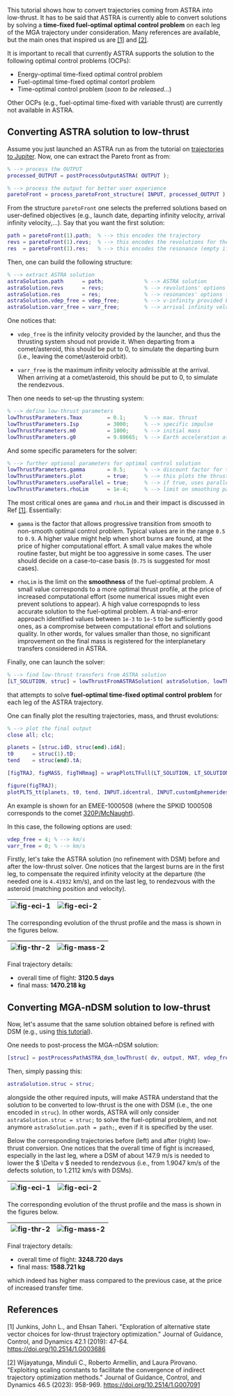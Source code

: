 This tutorial shows how to convert trajectories coming from ASTRA into low-thrust. It has to be said that ASTRA is currently able to convert solutions by solving a **time-fixed fuel-optimal optimal control problem** on each leg of the MGA trajectory under consideration. Many references are available, but the main ones that inspired us are [[1]](#1) and [[2]](#2).

It is important to recall that currently ASTRA supports the solution to the following optimal control problems (OCPs):

- Energy-optimal time-fixed optimal control problem
- Fuel-optimal time-fixed optimal contorl problem
- Time-optimal control problem (*soon to be released...*)

Other OCPs (e.g., fuel-optimal time-fixed with variable thrust) are currently not available in ASTRA. 

## Converting ASTRA solution to low-thrust

Assume you just launched an ASTRA run as from the tutorial on [trajectories to Jupiter](./trips_to_jupiter.md). Now, one can extract the Pareto front as from:

```matlab
% --> process the OUTPUT
processed_OUTPUT = postProcessOutputASTRA( OUTPUT );

% --> process the output for better user experience
paretoFront = process_paretoFront_structure( INPUT, processed_OUTPUT );
```

From the structure ```paretoFront``` one selects the preferred solutions based on user-defined objectives (e.g., launch date, departing infinity velocity, arrival infinity velocity,...). Say that you want the first solution:

```matlab
path = paretoFront(1).path;  % --> this encodes the trajectory
revs = paretoFront(1).revs;  % --> this encodes the revolutions for the Lambert solver
res  = paretoFront(1).res;   % --> this encodes the resonance (empty if no resonances are present)
```

Then, one can build the following structure:

```matlab
% --> extract ASTRA solution
astraSolution.path      = path;             % --> ASTRA solution
astraSolution.revs      = revs;             % --> revolutions' options from ASTRA solution
astraSolution.res       = res;              % --> resonances' options from ASTRA solution
astraSolution.vdep_free = vdep_free;        % --> v-infinity provided by launcher 'for free' [km/s]
astraSolution.varr_free = varr_free;        % --> arrival infinity velocity 'for free' [km/s]
```

One notices that:

- ```vdep_free``` is the infinity velocity provided by the launcher, and thus the thrusting system shoud not provide it. When departing from a comet/asteroid, this should be put to 0, to simulate the departing burn (i.e., leaving the comet/asteroid orbit).

- ```varr_free``` is the maximum infinity velocity admissible at the arrival. When arriving at a comet/asteroid, this should be put to 0, to simulate the rendezvous.

Then one needs to set-up the thrusting system:

```matlab
% --> define low-thrust parameters
lowThrustParameters.Tmax        = 0.1;      % --> max. thrust                       [N]
lowThrustParameters.Isp         = 3000;     % --> specific impulse                  [s]
lowThrustParameters.m0          = 1800;     % --> initial mass                      [kg]    
lowThrustParameters.g0          = 9.80665;  % --> Earth acceleration at sea level   [m/s]
```

And some specific parameters for the solver:

```matlab
% --> further optional parameters for optimal control solution
lowThrustParameters.gamma       = 0.5;      % --> discount factor for the smoothing parameter (default is 0.5)
lowThrustParameters.plot        = true;     % --> this plots the thrust evolution over time for different rho (default is false)
lowThrustParameters.useParallel = true;     % --> if true, uses parallel for fsolve (default is false)
lowThrustParameters.rhoLim      = 1e-4;     % --> limit on smoothing parameter (default is 1e-5)
```

The most critical ones are ```gamma``` and ```rhoLim``` and their impact is discussed in Ref [[1]](#1). Essentially:

- ```gamma``` is the factor that allows progressive transition from smooth to non-smooth optimal control problem. Typical values are in the range ```0.5``` to ```0.9```. A higher value might help when short burns are found, at the price of higher computational effort. A small value makes the whole routine faster, but might be too aggressive in some cases. The user should decide on a case-to-case basis (```0.75``` is suggested for most cases).

- ```rhoLim``` is the limit on the **smoothness** of the fuel-optimal problem. A small value corresponds to a more optimal thrust profile, at the price of increased computational effort (some numerical issues might even prevent solutions to appear). A high value correspopnds to less accurate solution to the fuel-optimal problem. A trial-and-error approach identified values between ```1e-3``` to ```1e-5``` to be sufficiently good ones, as a compromise between computational effort and solutions quality. In other words, for values smaller than those, no significant improvement on the final mass is registered for the interplanetary transfers considered in ASTRA.

Finally, one can launch the solver:

```matlab
% --> find low-thrust transfers from ASTRA solution      
[LT_SOLUTION, struc] = lowThrustFromASTRASolution( astraSolution, lowThrustParameters, INPUT.idcentral, INPUT.customEphemerides );
```

that attempts to solve **fuel-optimal time-fixed optimal control problem** for each leg of the ASTRA trajectory.

One can finally plot the resulting trajectories, mass, and thrust evolutions:

```matlab
% --> plot the final output
close all; clc;

planets = [struc.idD, struc(end).idA];
t0      = struc(1).tD;
tend    = struc(end).tA;

[figTRAJ, figMASS, figTHRmag] = wrapPlotLTFull(LT_SOLUTION, LT_SOLUTION(1).LTsol.param);

figure(figTRAJ);
plotPLTS_tt(planets, t0, tend, INPUT.idcentral, INPUT.customEphemerides, 1, [], [], 0.5, '--');
```

An example is shown for an EMEE-1000508 (where the SPKID 1000508 corresponds to the comet <a href="https://ssd.jpl.nasa.gov/tools/sbdb_lookup.html#/?sstr=1000508" target="_blank">320P/McNaught</a>). 

In this case, the following options are used:

```matlab
vdep_free = 4; % --> km/s
varr_free = 0; % --> km/s
```

Firstly, let's take the ASTRA solution (no refinement with DSM) before and after the low-thrust solver. One notices that the largest burns are in the first leg, to compensate the required infinity velocity at the departure (the needed one is ```4.41932``` km/s), and on the last leg, to rendezvous with the asteroid (matching position and velocity).

| ![fig-eci-1](./img/figECI_1000508.png) | ![fig-eci-2](./img/figTRAJ_1000508.png) |
|:--------------------------------------------:|:--------------------------------------------:|

The corresponding evolution of the thrust profile and the mass is shown in the figures below.

| ![fig-thr-2](./img/figTHRmag_1000508.png) | ![fig-mass-2](./img/figMASS_1000508.png) |
|:--------------------------------------------:|:--------------------------------------------:|

Final trajectory details:

- overall time of flight: **3120.5 days**
- final mass: **1470.218 kg**

## Converting MGA-nDSM solution to low-thrust

Now, let's assume that the same solution obtained before is refined with DSM (e.g., using [this tutorial](./deep_space_man.md)).

One needs to post-process the MGA-nDSM solution:

```matlab
[struc] = postProcessPathASTRA_dsm_lowThrust( dv, output, MAT, vdep_free, varr_free, idcentral, customEphemerides )
```

Then, simply passing this:

```matlab
astraSolution.struc = struc;
```

alongside the other required inputs, will make ASTRA understand that the solution to be converted to low-thrust is the one with DSM (i.e., the one encoded in ```struc```). In other words, ASTRA will only consider ```astraSolution.struc = struc;``` to solve the fuel-optimal problem, and not anymore ```astraSolution.path = path;```, even if it is specified by the user.

Below the corresponding trajectories before (left) and after (right) low-thrust conversion. One notices that the overall time of fight is increased, especially in the last leg, where a DSM of about 147.9 m/s is needed to lower the $ \Delta v $ needed to rendezvous (i.e., from 1.9047 km/s of the defects solution, to 1.2112 km/s with DSMs).

| ![fig-eci-1](./img/figECI_dsm_1000508.png) | ![fig-eci-2](./img/figTRAJ_dsm_1000508.png) |
|:--------------------------------------------:|:--------------------------------------------:|


The corresponding evolution of the thrust profile and the mass is shown in the figures below.

| ![fig-thr-2](./img/figTHRmag_dsm_1000508.png) | ![fig-mass-2](./img/figMASS_dsm_1000508.png) |
|:--------------------------------------------:|:--------------------------------------------:|

Final trajectory details:

- overall time of flight: **3248.720 days**
- final mass: **1588.721 kg**

which indeed has higher mass compared to the previous case, at the price of increased transfer time.

## References

<a id="1">[1]</a> 
Junkins, John L., and Ehsan Taheri. "Exploration of alternative state vector choices for low-thrust trajectory optimization." Journal of Guidance, Control, and Dynamics 42.1 (2019): 47-64.
<a href="https://doi.org/10.2514/1.G003686" target="_blank">https://doi.org/10.2514/1.G003686</a>

<a id="2">[2]</a> 
Wijayatunga, Minduli C., Roberto Armellin, and Laura Pirovano. "Exploiting scaling constants to facilitate the convergence of indirect trajectory optimization methods." Journal of Guidance, Control, and Dynamics 46.5 (2023): 958-969.
<a href="https://doi.org/10.2514/1.G007091" target="_blank">https://doi.org/10.2514/1.G007091</a>
